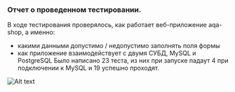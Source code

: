 ### Отчет о проведенном тестировании.

В ходе тестирования проверялось, как работает веб-приложение aqa-shop, а именно:

- какими данными допустимо / недопустимо заполнять поля формы
- как приложение взаимодействует с двумя СУБД, MySQL и PostgreSQL
Было написано 23 теста, из них при запуске падаут 4 при подключении к MySQL и 19 успешно проходят.

![Alt text](C:\new1\Documents\image.png)




